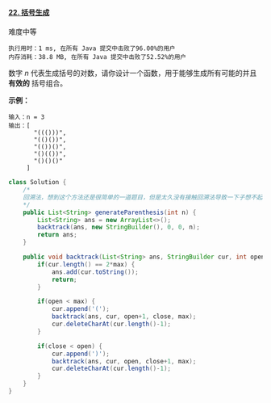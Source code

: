 #### [22. 括号生成](https://leetcode-cn.com/problems/generate-parentheses/)

难度中等

```
执行用时：1 ms, 在所有 Java 提交中击败了96.00%的用户
内存消耗：38.8 MB, 在所有 Java 提交中击败了52.52%的用户
```



数字 *n* 代表生成括号的对数，请你设计一个函数，用于能够生成所有可能的并且 **有效的** 括号组合。

 

**示例：**

```
输入：n = 3
输出：[
       "((()))",
       "(()())",
       "(())()",
       "()(())",
       "()()()"
     ]
```



```java
class Solution {
    /*
    回溯法，想到这个方法还是很简单的一道题目，但是太久没有接触回溯法导致一下子想不起来，只想到了stack，这不应该
    */
    public List<String> generateParenthesis(int n) {
        List<String> ans = new ArrayList<>();
        backtrack(ans, new StringBuilder(), 0, 0, n);
        return ans;
    }

    public void backtrack(List<String> ans, StringBuilder cur, int open, int close, int max) {
        if(cur.length() == 2*max) {
            ans.add(cur.toString());
            return;
        }

        if(open < max) {
            cur.append('(');
            backtrack(ans, cur, open+1, close, max);
            cur.deleteCharAt(cur.length()-1);
        }

        if(close < open) {
            cur.append(')');
            backtrack(ans, cur, open, close+1, max);
            cur.deleteCharAt(cur.length()-1);
        }
    }
}
```

